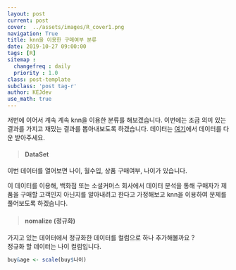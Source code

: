 ```yaml
---
layout: post
current: post
cover:  ../assets/images/R_cover1.png
navigation: True
title: knn을 이용한 구매여부 분류
date: 2019-10-27 09:00:00
tags: [R]
sitemap :
  changefreq : daily
  priority : 1.0
class: post-template
subclass: 'post tag-r'
author: KEJdev
use_math: true
---  
```


저번에 이어서 계속 계속 knn을 이용한 분류를 해보겠습니다. 이번에는 조금 의미 있는 결과를 가지고 재밌는 결과를 뽑아내보도록 하겠습니다. 데이터는 [여기](https://github.com/KEJdev/DataSet)에서 데이터를 다운 받아주세요.


> #### DataSet  

이번 데이터를 열어보면 나이, 월수입, 상품 구매여부, 나이가 있습니다.  

이 데이터를 이용해, 백화점 또는 소셜커머스 회사에서 데이터 분석을 통해 구매자가 제품을 구매할 고객인지 아닌지를 알아내려고 한다고 가정해보고 knn을 이용하여 문제를 풀어보도록 하겠습니다.  


> #### nomalize (정규화)

가지고 있는 데이터에서 정규화한 데이터를 컬럼으로 하나 추가해볼까요 ?  
정규화 할 데이터는 나이 컬럼입니다.  
 
```r
buy&age <- scale(buy$나이)

```









